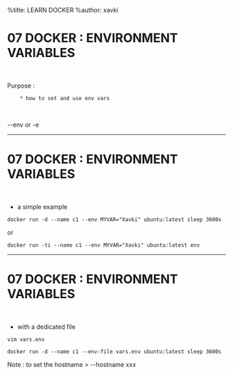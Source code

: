 %title: LEARN DOCKER
%author: xavki

# 07 DOCKER : ENVIRONMENT VARIABLES

<br>

Purpose :

		* how to set and use env vars


<br>

--env or -e

-----------------------------------------------------------------------------------------

# 07 DOCKER : ENVIRONMENT VARIABLES

<br>

* a simple example

```
docker run -d --name c1 --env MYVAR="Xavki" ubuntu:latest sleep 3600s
```

or

```
docker run -ti --name c1 --env MYVAR="Xavki" ubuntu:latest env
```

-----------------------------------------------------------------------------------------

# 07 DOCKER : ENVIRONMENT VARIABLES

<br>

* with a dedicated file

```
vim vars.env
```

```
docker run -d --name c1 --env-file vars.env ubuntu:latest sleep 3600s
```

Note : to set the hostname > --hostname xxx

